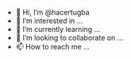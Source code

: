 - 👋 Hi, I’m @hacertugba
- 👀 I’m interested in ...
- 🌱 I’m currently learning ...
- 💞️ I’m looking to collaborate on ...
- 📫 How to reach me ...

<!---
hacertugba/hacertugba is a ✨ special ✨ repository because its `README.md` (this file) appears on your GitHub profile.
You can click the Preview link to take a look at your changes.
--->
